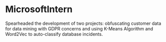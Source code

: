 # MicrosoftIntern
Spearheaded the development of two projects: obfuscating customer data for data mining with GDPR concerns and using K-Means Algorithm and Word2Vec to auto-classify database incidents. 
